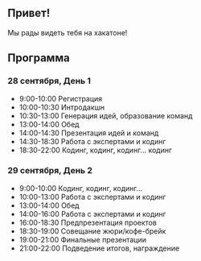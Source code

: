## Привет!

Мы рады видеть тебя на хакатоне!

## Программа 

### 28 сентября, День 1 
- 9:00-10:00 Регистрация 
- 10:00-10:30 Интродакшн 
- 10:30-13:00 Генерация идей, образование команд 
- 13:00-14:00 Обед 
- 14:00-14:30 Презентация идей и команд 
- 14:30-18:30 Работа с экспертами и кодинг 
- 18:30-22:00 Кодинг, кодинг, кодинг... кодинг 


### 29 сентября, День 2 
- 9:00-10:00 Кодинг, кодинг, кодинг... 
- 10:00-13:00 Работа с экспертами и кодинг 
- 13:00-14:00 Обед 
- 14:00-16:00 Работа с экспертами и кодинг 
- 16:00-18:30 Предпрезентация проектов 
- 18:30-19:00 Совещание жюри/кофе-брейк 
- 19:00-21:00 Финальные презентации 
- 21:00-22:00 Подведение итогов, награждение 
